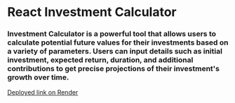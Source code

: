 # React Investment Calculator

### Investment Calculator is a powerful tool that allows users to calculate potential future values for their investments based on a variety of parameters. Users can input details such as initial investment, expected return, duration, and additional contributions to get precise projections of their investment's growth over time.

[Deployed link on Render](https://react-investment-calculator-ll70.onrender.com)
